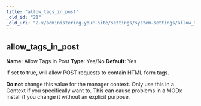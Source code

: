 ```yaml
---
title: "allow_tags_in_post"
_old_id: "21"
_old_uri: "2.x/administering-your-site/settings/system-settings/allow_tags_in_post"
---
```


## allow\_tags\_in\_post

**Name**: Allow Tags in Post
**Type**: Yes/No
**Default**: Yes

If set to true, will allow POST requests to contain HTML form tags.

**Do not** change this value for the manager context. Only use this in a Context if you specifically want to. This can cause problems in a MODx install if you change it without an explicit purpose.